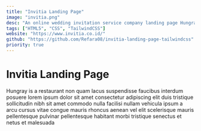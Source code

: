 ```yaml
---
title: "Invitia Landing Page"
image: "invitia.png"
desc: "An online wedding invitation service company landing page Hungray is a restaurant non quam lacus suspendisse faucibus interdum posuere lorem ipsum dolor sit amet consectetur adipiscing elit duis tristique sollicitudin nibh sit amet commodo nulla facilisi nullam vehicula ipsum a arcu cursus vitae congue mauris rhoncus aenean vel elit scelerisque mauris pellentesque pulvinar pellentesque habitant morbi tristique senectus et netus et malesuada"
tags: ["HTML5", "CSS", "TailwindCSS"]
website: "https://www.invitia.co.id/"
github: "https://github.com/Refara08/invitia-landing-page-tailwindcss"
priority: true
---
```


# Invitia Landing Page

Hungray is a restaurant non quam lacus suspendisse faucibus interdum posuere lorem ipsum dolor sit amet consectetur adipiscing elit duis tristique sollicitudin nibh sit amet commodo nulla facilisi nullam vehicula ipsum a arcu cursus vitae congue mauris rhoncus aenean vel elit scelerisque mauris pellentesque pulvinar pellentesque habitant morbi tristique senectus et netus et malesuada
